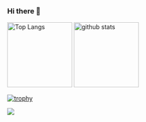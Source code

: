 ### Hi there 👋

<!--
**keve000/keve000** is a ✨ _special_ ✨ repository because its `README.md` (this file) appears on your GitHub profile.

Here are some ideas to get you started:

- 🔭 I’m currently working on ...
- 🌱 I’m currently learning ...
- 👯 I’m looking to collaborate on ...
- 🤔 I’m looking for help with ...
- 💬 Ask me about ...
- 📫 How to reach me: ...
- 😄 Pronouns: ...
- ⚡ Fun fact: ...
-->

<p align="left"> 
  <img alt="Top Langs" height="150px" src="https://github-readme-stats.vercel.app/api/top-langs/?username=keve000&layout=compact&count_private=true&show_icons=true" />
  <img alt="github stats" height="150px" src="https://github-readme-stats.vercel.app/api?username=keve000&count_private=true&show_icons=true&show_icons=true" />
</p>

[![trophy](https://github-profile-trophy.vercel.app/?username=keve000&column=7
)](https://github.com/ryo-ma/github-profile-trophy)

![](https://github-profile-summary-cards.vercel.app/api/cards/profile-details?keve000=vn7n24fzkq&theme=default)
